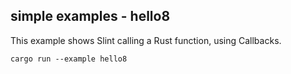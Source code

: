## simple examples - hello8

This example shows Slint calling a Rust function, using Callbacks.

    cargo run --example hello8

